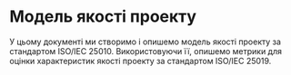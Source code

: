 # Модель якості проекту

У цьому документі ми створимо і опишемо модель якості проекту за стандартом ISO/IEC 25010. Використовуючи її, опишемо метрики для оцінки характеристик якості проекту за стандартом ISO/IEC 25019.
